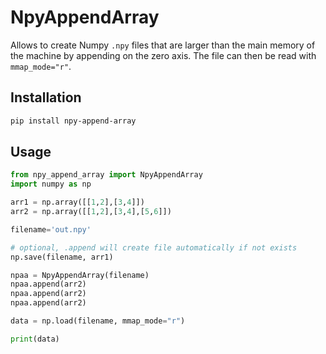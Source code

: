 # NpyAppendArray

Allows to create Numpy `.npy` files that are larger than the main memory of the
machine by appending on the zero axis. The file can then be read with
`mmap_mode="r"`.

## Installation

```bash
pip install npy-append-array
```
## Usage

```python
from npy_append_array import NpyAppendArray
import numpy as np

arr1 = np.array([[1,2],[3,4]])
arr2 = np.array([[1,2],[3,4],[5,6]])

filename='out.npy'

# optional, .append will create file automatically if not exists
np.save(filename, arr1)

npaa = NpyAppendArray(filename)
npaa.append(arr2)
npaa.append(arr2)
npaa.append(arr2)

data = np.load(filename, mmap_mode="r")

print(data)
```